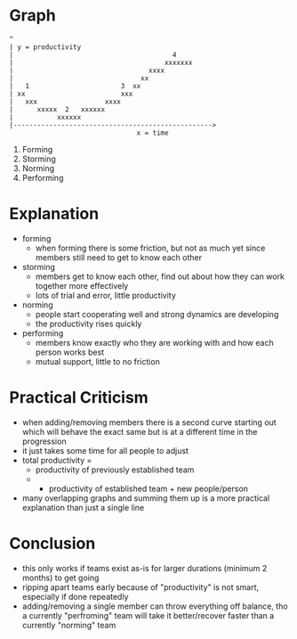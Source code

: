 # Graph
```
^
| y = productivity
|                                        4      
|                                      xxxxxxx 
|                                  xxxx       
|                                xx           
|   1                       3  xx              
| xx                        xxx               
|   xxx                 xxxx              
|      xxxxx  2   xxxxxx 
|           xxxxxx         
|-------------------------------------------------->
								x = time
```
1) Forming  
2) Storming  
3) Norming  
4) Performing  

# Explanation
- forming 
	- when forming there is some friction, but not as much yet since members still need to get to know each other
- storming
	- members get to know each other, find out about how they can work together more effectively
	- lots of trial and error, little productivity
- norming
	- people start cooperating well and strong dynamics are developing
	- the productivity rises quickly
- performing
	- members know exactly who they are working with and how each person works best
	- mutual support, little to no friction

# Practical Criticism
- when adding/removing members there is a second curve starting out which will behave the exact same but is at a different time in the progression
- it just takes some time for all people to adjust
- total productivity = 
	- productivity of previously established team
	- + productivity of established team + new people/person
- many overlapping graphs and summing them up is a more practical explanation than just a single line

# Conclusion
- this only works if teams exist as-is for larger durations (minimum 2 months) to get going
- ripping apart teams early because of "productivity" is not smart, especially if done repeatedly
- adding/removing a single member can throw everything off balance, tho a currently "perfroming" team will take it better/recover faster than a currently "norming" team
